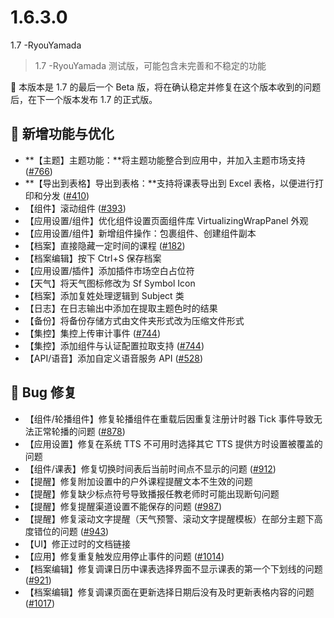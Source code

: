 # 1.6.3.0

1.7 -RyouYamada

> 1.7 -RyouYamada 测试版，可能包含未完善和不稳定的功能

🎉 本版本是 1.7 的最后一个 Beta 版，将在确认稳定并修复在这个版本收到的问题后，在下一个版本发布 1.7 的正式版。

## 🚀 新增功能与优化

- **【主题】主题功能：**将主题功能整合到应用中，并加入主题市场支持 ([#766](https://github.com/ClassIsland/ClassIsland/issues/766))
- **【导出到表格】导出到表格：**支持将课表导出到 Excel 表格，以便进行打印和分发 ([#410](https://github.com/ClassIsland/ClassIsland/issues/410))
- 【组件】滚动组件 ([#393](https://github.com/ClassIsland/ClassIsland/issues/393))
- 【应用设置/组件】优化组件设置页面组件库 VirtualizingWrapPanel 外观
- 【应用设置/组件】新增组件操作：包裹组件、创建组件副本
- 【档案】直接隐藏一定时间的课程 ([#182](https://github.com/ClassIsland/ClassIsland/issues/182))
- 【档案编辑】按下 Ctrl+S 保存档案
- 【应用设置/插件】添加插件市场空白占位符
- 【天气】将天气图标修改为 Sf Symbol Icon
- 【档案】添加复姓处理逻辑到 Subject 类
- 【日志】在日志输出中添加在提取主题色时的结果
- 【备份】将备份存储方式由文件夹形式改为压缩文件形式
- 【集控】集控上传审计事件 ([#744](https://github.com/ClassIsland/ClassIsland/issues/744))
- 【集控】添加组件与认证配置拉取支持 ([#744](https://github.com/ClassIsland/ClassIsland/issues/744))
- 【API/语音】添加自定义语音服务 API ([#528](https://github.com/ClassIsland/ClassIsland/issues/528))

## 🐛 Bug 修复

- 【组件/轮播组件】修复轮播组件在重载后因重复注册计时器 Tick 事件导致无法正常轮播的问题 ([#878](https://github.com/ClassIsland/ClassIsland/issues/878))
- 【应用设置】修复在系统 TTS 不可用时选择其它 TTS 提供方时设置被覆盖的问题
- 【组件/课表】修复切换时间表后当前时间点不显示的问题 ([#912](https://github.com/ClassIsland/ClassIsland/issues/912))
- 【提醒】修复附加设置中的户外课程提醒文本不生效的问题
- 【提醒】修复缺少标点符号导致播报任教老师时可能出现断句问题
- 【提醒】修复提醒渠道设置不能保存的问题 ([#987](https://github.com/ClassIsland/ClassIsland/issues/987))
- 【提醒】修复滚动文字提醒（天气预警、滚动文字提醒模板）在部分主题下高度错位的问题  ([#943](https://github.com/ClassIsland/ClassIsland/issues/943))
- 【UI】修正过时的文档链接
- 【应用】修复重复触发应用停止事件的问题 ([#1014](https://github.com/ClassIsland/ClassIsland/issues/1014))
- 【档案编辑】修复调课日历中课表选择界面不显示课表的第一个下划线的问题 ([#921](https://github.com/ClassIsland/ClassIsland/issues/921))
- 【档案编辑】修复调课页面在更新选择日期后没有及时更新表格内容的问题 ([#1017](https://github.com/ClassIsland/ClassIsland/issues/1017))

<!-- generated by git-cliff -->
